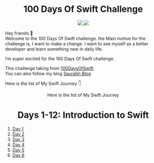 <div align='center'>
    <h1>100 Days Of Swift Challenge</h1> 
    <a class="header-badge" target="_blank" href="https://www.linkedin.com/in/saurabhmchavan/">
          <img src="https://img.shields.io/badge/style--5eba00.svg?label=LinkedIn&logo=linkedin&style=social">
    </a>   
    <a class="header-badge" target="_blank" href="https://twitter.com/100rabhcsmc">
          <img src="https://img.shields.io/badge/style--5eba00.svg?label=twitter&logo=twitter&style=social">
    </a>
 </div>

Hey friends 👋 <br>
Welcome to the 100 Days Of Swift challenge. the Main motive for the challenge is, I want to make a change. I want to see myself as a better developer and learn something new in daily life.

I’m super excited for the 100 Days Of Swift challenge.

This challenge taking from <a href="https://www.hackingwithswift.com/100">100DaysOfSwift</a>. <br>
You can also follow my blog <a href="https://dev.to/100rabhcsmc">Saurabh Blog</a>

Here is the list of My Swift Journey 👇<br>

<div align='center'>
    <p>Here is the list of My Swift Journey </p>
    <h1>Days 1-12: Introduction to Swift</h1> 
 </div>

1. <a href="https://github.com/100rabhcsmc/100DaysOfSwift/tree/main/Day1">Day 1</a>
2. <a href="https://github.com/100rabhcsmc/100DaysOfSwift/tree/main/Day2">Day 2</a>
3. <a href="https://github.com/100rabhcsmc/100DaysOfSwift/tree/main/Day3">Day 3</a>
4. <a href="https://github.com/100rabhcsmc/100DaysOfSwift/tree/main/Day4">Day 4</a>
5. <a href="https://github.com/100rabhcsmc/100DaysOfSwift/tree/main/Day5">Day 5</a>
6. <a href="https://github.com/100rabhcsmc/100DaysOfSwift/tree/main/Day6">Day 6</a>
